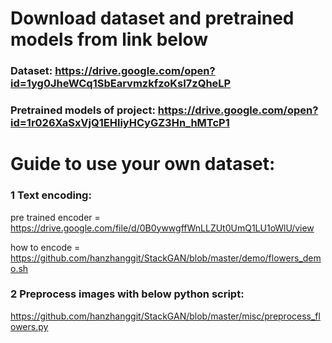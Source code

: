 # Download dataset and pretrained models from link below

### Dataset: https://drive.google.com/open?id=1yg0JheWCq1SbEarvmzkfzoKsI7zQheLP

### Pretrained models of project: https://drive.google.com/open?id=1r026XaSxVjQ1EHliyHCyGZ3Hn_hMTcP1

# Guide to use your own dataset:

### 1 Text encoding:

pre trained encoder = https://drive.google.com/file/d/0B0ywwgffWnLLZUt0UmQ1LU1oWlU/view

how to encode = https://github.com/hanzhanggit/StackGAN/blob/master/demo/flowers_demo.sh

### 2 Preprocess images with below python script:

https://github.com/hanzhanggit/StackGAN/blob/master/misc/preprocess_flowers.py
